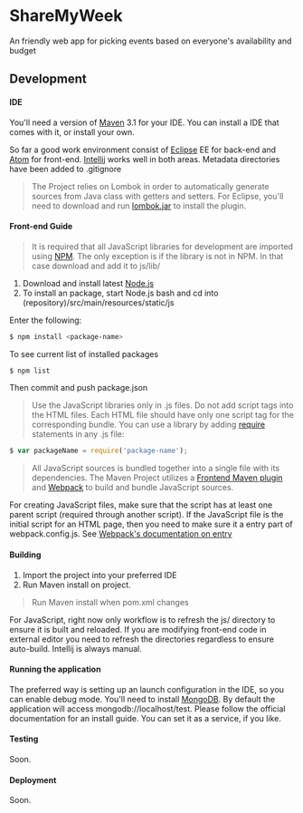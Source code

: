 # ShareMyWeek
An friendly web app for picking events based on everyone's availability and budget

## Development

#### IDE

You'll need a version of [Maven] 3.1 for your IDE. You can install a IDE that comes with it, or install your own.

So far a good work environment consist of [Eclipse] EE for back-end and [Atom] for front-end. [Intellij] works well in both areas. 
Metadata directories have been added to .gitignore

> The Project relies on Lombok in order to automatically generate sources from Java class with getters and setters. For Eclipse, you'll need to download and run [lombok.jar] to install the plugin.



#### Front-end Guide

>It is required that all JavaScript libraries for development are imported using [NPM]. The only exception is if the library is not in NPM. In that case download and add it to js/lib/

1. Download and install latest [Node.js]
2. To install an package, start Node.js bash and cd into (repository)/src/main/resources/static/js

Enter the following:
```sh
$ npm install <package-name>
```
To see current list of installed packages
```sh
$ npm list
```

Then commit and push package.json

>Use the JavaScript libraries only in .js files. Do not add script tags into the HTML files. Each HTML file should have only one script tag for the corresponding bundle.
You can use a library by adding [require] statements in any .js file:

```javascript
$ var packageName = require('package-name');
```

> All JavaScript sources is bundled together into a single file with its dependencies. The Maven Project utilizes a [Frontend Maven plugin] and [Webpack] to build and bundle JavaScript sources.

For creating JavaScript files, make sure that the script has at least one parent script (required through another script). 
If the JavaScript file is the initial script for an HTML page, then you need to make sure it a entry part of webpack.config.js. See [Webpack's documentation on entry]



#### Building

1. Import the project into your preferred IDE
2. Run Maven install on project.

> Run Maven install when pom.xml changes

For JavaScript, right now only workflow is to refresh the js/ directory to ensure it is built and reloaded. 
If you are modifying front-end code in external editor you need to refresh the directories regardless to ensure auto-build. Intellij is always manual.

#### Running the application

The preferred way is setting up an launch configuration in the IDE, so you can enable debug mode. You'll need to install [MongoDB]. By default the application will access mongodb://localhost/test. 
Please follow the official documentation for an install guide. You can set it as a service, if you like.

#### Testing

Soon.

#### Deployment

Soon.

[lombok.jar]: https://projectlombok.org/download.html
[Maven]: https://maven.apache.org/
[Atom]: https://atom.io/
[Eclipse]: http://eclipse.org
[Intellij]: https://www.jetbrains.com/idea/
[NPM]: https://www.npmjs.com/
[Node.js]: https://nodejs.org/
[require]: http://requirejs.org/
[Frontend Maven plugin]: https://github.com/eirslett/frontend-maven-plugin
[Webpack]: https://webpack.github.io/
[Webpack's documentation on entry]: https://webpack.github.io/docs/configuration.html#entry
[MongoDB]: https://www.mongodb.org/